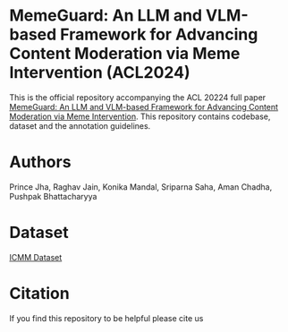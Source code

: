 



# MemeGuard: An LLM and VLM-based Framework for Advancing Content Moderation via Meme Intervention (ACL2024)

This is the official repository accompanying the ACL 20224 full paper [MemeGuard: An LLM and VLM-based Framework for Advancing Content Moderation via Meme Intervention](#). This repository contains codebase, dataset and the annotation guidelines.

# Authors
Prince Jha, Raghav Jain, Konika Mandal, Sriparna Saha, Aman Chadha, Pushpak Bhattacharyya

# Dataset
[ICMM Dataset](https://forms.gle/abX6w6wwU1CzSDpJ6)


# Citation
If you find this repository to be helpful please cite us

```


```


